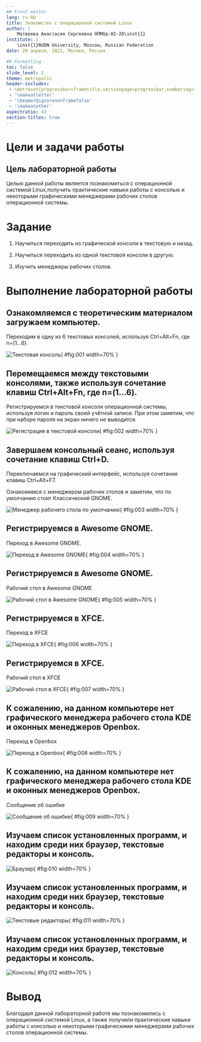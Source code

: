 ```yaml
---
## Front matter
lang: ru-RU
title: Знакомство с операционной системой Linux
author: |
	Матвеева Анастасия Сергеевна НПМбд-02-20\inst{1}
institute: |
	\inst{1}RUDN University, Moscow, Russian Federation
date: 29 апреля, 2021, Москва, Россия

## Formatting
toc: false
slide_level: 2
theme: metropolis
header-includes: 
 - \metroset{progressbar=frametitle,sectionpage=progressbar,numbering=fraction}
 - '\makeatletter'
 - '\beamer@ignorenonframefalse'
 - '\makeatother'
aspectratio: 43
section-titles: true
---
```


# Цели и задачи работы 

## Цель лабораторной работы

Целью данной работы является познакомиться с операционной системой Linux,получить практические навыки работы с консолью и некоторыми графическими менеджерами рабочих столов операционной системы.

# Задание

1. Научиться переходить из графической консоли в текстовую и назад.

2. Научиться переходить из одной текстовой консоли в другую.

3. Изучить менеджеры рабочих столов. 


# Выполнение лабораторной работы

## Ознакомляемся с теоретическим материалом  загружаем компьютер.

 Переходим в одну из 6 текстовых консолей, используя Ctrl+Alt+Fn, где n=(1...6).
 
![Текстовая консоль](image/01.jpg){ #fig:001 width=70% }


## Перемещаемся между текстовыми консолями, также используя cочетание клавиш Ctrl+Alt+Fn, где n=(1...6).

 Регистрируемся в текстовой консоли операционной системы, используя логин и пароль своей учётной записи. При этом заметим, что при наборе пароля на экран ничего не выводится.

![Регистрация в текстовой консоли](image/02.jpg){ #fig:002 width=70% }


## Завершаем консольный сеанс, используя сочетание клавиш Ctrl+D.

 Переключаемся на графический интерфейс, используя сочетание клавиш Ctrl+Alt+F7.

 Ознакомимся с менеджером рабочих столов и заметим, что по умолчанию стоит Классический GNOME.

![Менеджер рабочего стола по умолчанию](image/03.jpg){ #fig:003 width=70% }


## Регистрируемся в Awesome GNOME.

Переход в Awesome GNOME.

![Переход в Awesome GNOME](image/04.jpg){ #fig:004 width=70% }

## Регистрируемся в Awesome GNOME.

Рабочий стол в Awesome GNOME

![Рабочий стол в Awesome GNOME](image/05.jpg){ #fig:005 width=70% }

## Регистрируемся в XFCE.

Переход в XFCE

![Переход в XFCE](image/06.jpg){ #fig:006 width=70% }

## Регистрируемся в XFCE.

Рабочий стол в XFCE

![Рабочий стол в XFCE](image/07.jpg){ #fig:007 width=70% }


## К сожалению, на данном компьютере нет графического менеджера рабочего стола KDE и оконных менеджеров Openbox.

Переход в Openbox

![Переход в Openbox](image/08.jpg){ #fig:008 width=70% }

## К сожалению, на данном компьютере нет графического менеджера рабочего стола KDE и оконных менеджеров Openbox.

Сообщение об ошибке

![Сообщение об ошибке](image/09.jpg){ #fig:009 width=70% }


## Изучаем список установленных программ, и находим среди них браузер, текстовые редакторы и консоль.
 
 ![Браузер](image/10.png){ #fig:010 width=70% }

## Изучаем список установленных программ, и находим среди них браузер, текстовые редакторы и консоль.
 
 ![Текстовые редакторы](image/11.png){ #fig:011 width=70% }

## Изучаем список установленных программ, и находим среди них браузер, текстовые редакторы и консоль.
 
 ![Консоль](image/12.png){ #fig:012 width=70% }


# Вывод

Благодаря данной лабораторной работе мы познакомились с операционной системой Linux, а также получили практические навыки работы с консолью и некоторыми графическими менеджерами рабочих столов операционной системы.




